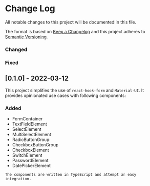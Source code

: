 # Change Log

All notable changes to this project will be documented in this file.

The format is based on [Keep a Changelog](http://keepachangelog.com/)
and this project adheres to [Semantic Versioning](http://semver.org/).

### Changed

### Fixed

## [0.1.0] - 2022-03-12

This project simplifies the use of `react-hook-form` and `Material-UI`. It provides opinionated use cases with following components:

### Added

- FormContainer
- TextFieldElement
- SelectElement
- MultiSelectElement
- RadioButtonGroup
- CheckboxButtonGroup
- CheckboxElement
- SwitchElement
- PasswordElement
- DatePickerElement

`The components are written in TypeScript and attempt an easy integration.`
